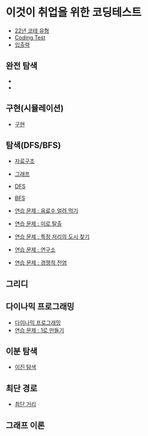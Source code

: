 # 이것이 취업을 위한 코딩테스트


* [22년 코테 유형 ](https://www.notion.so/22-a07461ebf42d4e7ea23e92ffc915d9b9)
* [Coding Test](https://www.notion.so/Coding-Test-b70a76f15b824d7081434a79629b88c1)
* [입출력 ](https://www.notion.so/4b5848964a7e40c6a83c7421a21e2c87)

## 완전 탐색
*
*

## 구현(시뮬레이션)
* [구현](https://www.notion.so/afb2696f27ef41cabf342a5cd36de800)


## 탐색(DFS/BFS)
* [자료구조](https://www.notion.so/9b8fa08bda3f4ad6a1b323e95c4c85f5)
* [그래프](https://www.notion.so/0ace43985817450fa1a983f0fdee5a03)
* [DFS ](https://www.notion.so/DFS-ab8eaeb7d36d493bbb55a9c5d3b79f9c)
* [BFS](https://www.notion.so/BFS-80c850b7f7a54d998cac53ca88c00ffd)

* [연습 문제 : 음료수 얼려 먹기](https://www.notion.so/7f05e6e33f96495d96f19e3e6ebe6e29)
* [연습 문제 : 미로 탈출](https://www.notion.so/cd471b405ecd463fa6d2e2ae6734bf82)
* [연습 문제 : 특정 저리의 도시 찾기](https://www.notion.so/c3a75731ceb64a8d976355f0cabe40c3)
* [연습 문제 : 연구소](https://www.notion.so/8075cdb95f9641c5968531eada1e8329)
* [연습 문제 : 경쟁적 전염](https://www.notion.so/f9bb60f5a7884250be0b50978097ed43)

## 그리디 


## 다이나믹 프로그래밍

* [다이나믹 프로그래밍](https://www.notion.so/32c19e4ee301472ab075f8047397815f)
* [연습 문제 : 1로 만들기](https://www.notion.so/1-e82fbf449f71445cb7b825218cb1f6e4)

## 이분 탐색 
* [이진 탐색](https://www.notion.so/9e1aaedb815049e4884672c8a8a487c8)

## 최단 경로
* [최단 거리](https://www.notion.so/8f619e0939f143e79c16cba4691bd508)



## 그래프 이론
